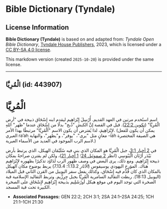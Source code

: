 # Bible Dictionary (Tyndale)

## License Information

**Bible Dictionary (Tyndale)** is based on and adapted from: _Tyndale Open Bible Dictionary_, [Tyndale House Publishers](https://tyndaleopenresources.com/), 2023, which is licensed under a [CC BY-SA 4.0 license](https://creativecommons.org/licenses/by-sa/4.0/legalcode.en).

This markdown version (created `2025-10-20`) is provided under the same license.



--------------------------------

## الْمُرِيَّا (id: 443907)

الْمُرِيَّا
===========

اسم استُخدم مرتين في العهد القديم. أُرْسِلَ إِبْرَاهِيم ليقدم ابنه إِسْحَاق ذبيحة في "أرض الْمُرِيَّا" ([تكوين 22:2](https://ref.ly/Gen22:2)). قيل في القصة إنَّ الكبش "ذُبح" بدلًا من إِسْحَاق عندما "ظهر" ٱللهِ لإِبْرَاهِيمَ، لذا يُفترض أن يكون الاسم "الْمُرِيَّا" مرتبطًا بهذا الأمر. (يمكن أن يكون للفعل العبري ra’ah معانٍ مثل "يرى"، "يوفر"، و"يظهر"، والنهاية \-iah هي الصيفة المختصرة لاسم الرب الموجود في العديد من الأسماء العبرية.)

في [2 أخبار 3:1](https://ref.ly/2Chr3:1)، جبل الْمُرِيَّا هو المكان الذي بني فيه سُلَيْمَان الهيكل، الذي يرتبط بأرض بَيْدَر أرْنَان الْيَبُوسِي (انظر [2 صموئيل 24](https://ref.ly/2Sam24:1-2Sam24:25)؛ [1 أخبار 21](https://ref.ly/1Chr21:1-1Chr21:30))، ولكن لم يقترن صراحةً بمكان ذبيحة إِبْرَاهِيم. ومع ذلك، يرى البعض في وصف ظهور الرب لدَاوُد تذكيرًا بظهوره لإِبْرَاهِيم هناك. المؤرخ اليهودي يوسيفوس (*الآثار* 1\.13\.2؛ 7\.13\.4\) يربط بوضوح مكان الهيكل بالمكان الذي كان قُدِّم فيه إِسْحَاق، وكذلك يفعل سفر اليوبيل من القرن الثاني قبل الميلاد (اليوبيل 18:13\). ربطت التقاليد السامرية الْمُرِيَّا بجبل جِرِزِّيم. وتربط التقاليد الإسلامية قبة الصخرة التي توجد اليوم في موقع هيكل أورُشَلِيم بذبيحة إِبْرَاهِيم لإِسْحَاق على الصخرة الكبيرة تحت قبة المسجد.

* **Associated Passages:** GEN 22:2; 2CH 3:1; 2SA 24:1–2SA 24:25; 1CH 21:1–1CH 21:30

